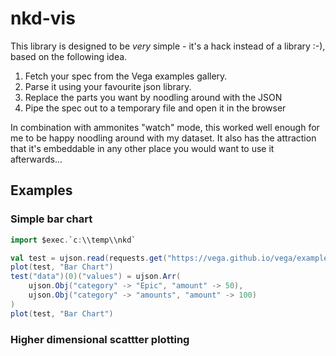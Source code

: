# nkd-vis
This library is designed to be _very_ simple - it's a hack instead of a library :-), based on the following idea.

1. Fetch your spec from the Vega examples gallery.
1. Parse it using your favourite json library.
1. Replace the parts you want by noodling around with the JSON
1. Pipe the spec out to a temporary file and open it in the browser

In combination with ammonites "watch" mode, this worked well enough for me to be happy noodling  around with my dataset. It also has the attraction that it's embeddable in any other place you would want to use it afterwards...

## Examples
### Simple bar chart
```scala
import $exec.`c:\\temp\\nkd`

val test = ujson.read(requests.get("https://vega.github.io/vega/examples/bar-chart.vg.json").text)
plot(test, "Bar Chart")
test("data")(0)("values") = ujson.Arr(
	ujson.Obj("category" -> "Epic", "amount" -> 50),
	ujson.Obj("category" -> "amounts", "amount" -> 100)
)
plot(test, "Bar Chart")
```
### Higher dimensional scattter plotting
